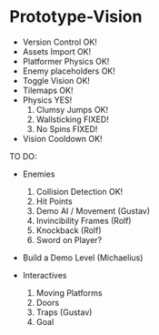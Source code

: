 # Prototype-Vision

- Version Control	OK!
- Assets Import		OK!
- Platformer Physics	OK!
- Enemy placeholders	OK!
- Toggle Vision		OK!
- Tilemaps		OK!
- Physics		YES!
  1) Clumsy Jumps	OK!
  2) Wallsticking	FIXED!
  3) No Spins		FIXED!
- Vision Cooldown OK!


TO DO:

- Enemies
  1) Collision Detection  OK!
  2) Hit Points
  3) Demo AI / Movement (Gustav)
  4) Invincibility Frames (Rolf)
  5) Knockback (Rolf)
  6) Sword on Player?
  

- Build a Demo Level (Michaelius)

- Interactives
  1) Moving Platforms
  2) Doors
  3) Traps (Gustav)
  4) Goal

